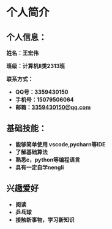 # 个人简介



## 个人信息：

**姓名：王宏伟**

**班级：计算机Ⅱ类2313班**

**联系方式：**

* **QQ号：3359430150**
* **手机号：15079506064**
* **邮箱：3359430150@qq.com**



## 基础技能：

* **能够简单使用 vscode,pycharn等IDE**
* **了解基础算法**
* **熟悉c，python等编程语言**
* **具有一定自学nengli**



## 兴趣爱好

* **阅读**
* **乒乓球**
* **接触新事物，学习新知识**